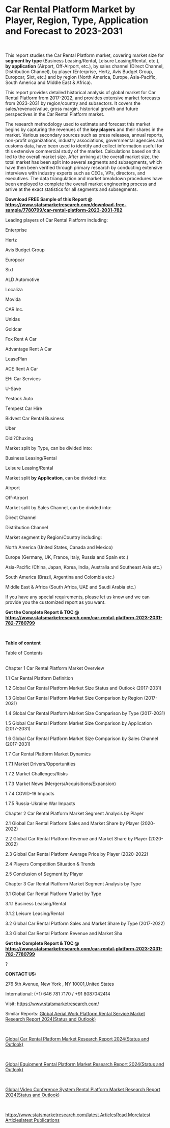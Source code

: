 <h1>Car Rental Platform Market by Player, Region, Type, Application and Forecast to 2023-2031</h1><br/><p>This report studies the Car Rental Platform market, covering market size for <strong>segment by type</strong> (Business Leasing/Rental, Leisure Leasing/Rental, etc.), <strong>by application</strong> (Airport, Off-Airport, etc.), by sales channel (Direct Channel, Distribution Channel), by player (Enterprise, Hertz, Avis Budget Group, Europcar, Sixt, etc.) and by region (North America, Europe, Asia-Pacific, South America and Middle East & Africa).</p>
 
 
 
 <p>This report provides detailed historical analysis of global market for Car Rental Platform from 2017-2022, and provides extensive market forecasts from 2023-2031 by region/country and subsectors. It covers the sales/revenue/value, gross margin, historical growth and future perspectives in the Car Rental Platform market.</p>
 
 
 
 <p>The research methodology used to estimate and forecast this market begins by capturing the revenues of the <strong>key players</strong> and their shares in the market. Various secondary sources such as press releases, annual reports, non-profit organizations, industry associations, governmental agencies and customs data, have been used to identify and collect information useful for this extensive commercial study of the market. Calculations based on this led to the overall market size. After arriving at the overall market size, the total market has been split into several segments and subsegments, which have then been verified through primary research by conducting extensive interviews with industry experts such as CEOs, VPs, directors, and executives. The data triangulation and market breakdown procedures have been employed to complete the overall market engineering process and arrive at the exact statistics for all segments and subsegments.</p>
 
 
 
 <p><strong>Download FREE Sample of this Report @ <a href="https://www.statsmarketresearch.com/download-free-sample/7780799/car-rental-platform-2023-2031-782">https://www.statsmarketresearch.com/download-free-sample/7780799/car-rental-platform-2023-2031-782</a></strong></p>
 
 
 
 <p>Leading players of Car Rental Platform including:</p>
 
 
 
 <p>Enterprise</p>
 
 
 
 <p>Hertz</p>
 
 
 
 <p>Avis Budget Group</p>
 
 
 
 <p>Europcar</p>
 
 
 
 <p>Sixt</p>
 
 
 
 <p>ALD Automotive</p>
 
 
 
 <p>Localiza</p>
 
 
 
 <p>Movida</p>
 
 
 
 <p>CAR Inc.</p>
 
 
 
 <p>Unidas</p>
 
 
 
 <p>Goldcar</p>
 
 
 
 <p>Fox Rent A Car</p>
 
 
 
 <p>Advantage Rent A Car</p>
 
 
 
 <p>LeasePlan</p>
 
 
 
 <p>ACE Rent A Car</p>
 
 
 
 <p>EHi Car Services</p>
 
 
 
 <p>U-Save</p>
 
 
 
 <p>Yestock Auto</p>
 
 
 
 <p>Tempest Car Hire</p>
 
 
 
 <p>Bidvest Car Rental Business</p>
 
 
 
 <p>Uber</p>
 
 
 
 <p>Didi?Chuxing</p>
 
 
 
 <p>Market split by Type, can be divided into:</p>
 
 
 
 <p>Business Leasing/Rental</p>
 
 
 
 <p>Leisure Leasing/Rental</p>
 
 
 
 <p>Market split <strong>by Application</strong>, can be divided into:</p>
 
 
 
 <p>Airport</p>
 
 
 
 <p>Off-Airport</p>
 
 
 
 <p>Market split by Sales Channel, can be divided into:</p>
 
 
 
 <p>Direct Channel</p>
 
 
 
 <p>Distribution Channel</p>
 
 
 
 <p>Market segment by Region/Country including:</p>
 
 
 
 <p>North America (United States, Canada and Mexico)</p>
 
 
 
 <p>Europe (Germany, UK, France, Italy, Russia and Spain etc.)</p>
 
 
 
 <p>Asia-Pacific (China, Japan, Korea, India, Australia and Southeast Asia etc.)</p>
 
 
 
 <p>South America (Brazil, Argentina and Colombia etc.)</p>
 
 
 
 <p>Middle East & Africa (South Africa, UAE and Saudi Arabia etc.)</p>
 
 
 
 <p>If you have any special requirements, please let us know and we can provide you the customized report as you want.</p>
 
 
 
 <div><b>Get the Complete Report & TOC @ <a href="https://www.statsmarketresearch.com/car-rental-platform-2023-2031-782-7780799">https://www.statsmarketresearch.com/car-rental-platform-2023-2031-782-7780799</a></b></div>
 
 
 
 <p><br />
 
 <b>Table of content</b></p>
 
 
 
 <p>Table of Contents<br />
 
 <br />
 
 Chapter 1 Car Rental Platform Market Overview<br />
 
 1.1 Car Rental Platform Definition<br />
 
 1.2 Global Car Rental Platform Market Size Status and Outlook (2017-2031)<br />
 
 1.3 Global Car Rental Platform Market Size Comparison by Region (2017-2031)<br />
 
 1.4 Global Car Rental Platform Market Size Comparison by Type (2017-2031)<br />
 
 1.5 Global Car Rental Platform Market Size Comparison by Application (2017-2031)<br />
 
 1.6 Global Car Rental Platform Market Size Comparison by Sales Channel (2017-2031)<br />
 
 1.7 Car Rental Platform Market Dynamics<br />
 
 1.7.1 Market Drivers/Opportunities<br />
 
 1.7.2 Market Challenges/Risks<br />
 
 1.7.3 Market News (Mergers/Acquisitions/Expansion)<br />
 
 1.7.4 COVID-19 Impacts<br />
 
 1.7.5 Russia-Ukraine War Impacts<br />
 
 Chapter 2 Car Rental Platform Market Segment Analysis by Player<br />
 
 2.1 Global Car Rental Platform Sales and Market Share by Player (2020-2022)<br />
 
 2.2 Global Car Rental Platform Revenue and Market Share by Player (2020-2022)<br />
 
 2.3 Global Car Rental Platform Average Price by Player (2020-2022)<br />
 
 2.4 Players Competition Situation & Trends<br />
 
 2.5 Conclusion of Segment by Player<br />
 
 Chapter 3 Car Rental Platform Market Segment Analysis by Type<br />
 
 3.1 Global Car Rental Platform Market by Type<br />
 
 3.1.1 Business Leasing/Rental<br />
 
 3.1.2 Leisure Leasing/Rental<br />
 
 3.2 Global Car Rental Platform Sales and Market Share by Type (2017-2022)<br />
 
 3.3 Global Car Rental Platform Revenue and Market Sha</p>
 
 
 
 <div><b>Get the Complete Report & TOC @ <a href="https://www.statsmarketresearch.com/car-rental-platform-2023-2031-782-7780799">https://www.statsmarketresearch.com/car-rental-platform-2023-2031-782-7780799</a></b></div>
 
 
 
 <p>? </p>
 
 
 
 <p><b>CONTACT US:</b><br />
 
 276 5th Avenue, New York , NY 10001,United States<br />
 
 International: (+1) 646 781 7170 / +91 8087042414<br />
 
 Visit: <a href="https://www.statsmarketresearch.com/">https://www.statsmarketresearch.com/</a><br />
 
 Similar Reports: <a href="https://www.statsmarketresearch.com/car-rental-platform-2023-2031-782-7780799">Global Aerial Work Platform Rental Service Market Research Report 2024(Status and Outlook)</a><br />
 
 <br />
 
 <a href="https://www.statsmarketresearch.com/car-rental-platform-2023-2031-782-7780799">Global Car Rental Platform Market Research Report 2024(Status and Outlook)</a><br />
 
 <br />
 
 <a href="https://www.statsmarketresearch.com/car-rental-platform-2023-2031-782-7780799">Global Equipment Rental Platform Market Research Report 2024(Status and Outlook)</a><br />
 
 <br />
 
 <a href="https://www.statsmarketresearch.com/car-rental-platform-2023-2031-782-7780799">Global Video Conference System Rental Platform Market Research Report 2024(Status and Outlook)</a><br />
 
 <br />
 
 <a href="https://gyeongbokgung.com">https://www.statsmarketresearch.com/</a><a href="https://hallyeomaritime.com">latest Articles</a><a href="https://jingwansa.com">Read More</a><a href="https://nguoiviet.jp/">latest Articles</a><a href="https://www.intelmarketresearch.com/">latest Publications</a></p>